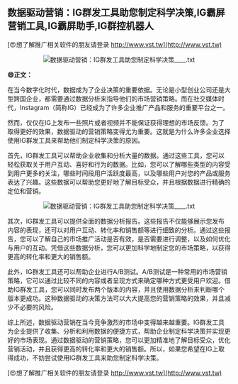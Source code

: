 ## **数据驱动营销：IG群发工具助您制定科学决策,IG霸屏营销工具,IG霸屏助手,IG群控机器人**

[😍想了解推广相关软件的朋友请登录 http://www.vst.tw](http://www.vst.tw)

 <center><img src="https://vst.tw/MP4/tuiguang/png/3.png" alt="数据驱动营销：IG群发工具助您制定科学决策____.txt"></center>

**😄正文：**

在当今数字化时代，数据成为了企业决策的重要依据。无论是小型创业公司还是大型跨国企业，都需要通过数据分析来指导他们的市场营销策略。而在社交媒体时代，Instagram（简称IG）已经成为了许多企业推广产品和服务的重要平台之一。

然而，仅仅在IG上发布一些照片或者视频并不能保证获得理想的市场反馈。为了取得更好的效果，数据驱动的营销策略变得尤为重要。这就是为什么许多企业选择使用IG群发工具来帮助他们制定科学决策的原因。

首先，IG群发工具可以帮助企业收集和分析大量的数据。通过这些工具，您可以轻松获取关于用户互动、喜好和行为的数据。比如，您可以了解哪些类型的内容受到用户更多的关注，哪些时间段用户活跃度最高，以及哪些用户对您的产品或服务表达了兴趣。这些数据可以帮助您更好地了解目标受众，并且根据数据进行精确的定位和营销。

 <center><img src="https://vst.tw/MP4/tuiguang/png/3.png" alt="数据驱动营销：IG群发工具助您制定科学决策____.txt"></center>

其次，IG群发工具可以提供全面的数据分析报告。这些报告不仅能够展示您发布内容的表现，还可以对用户互动、转化率和销售额等进行细致的分析。通过这些报告，您可以了解自己的市场推广活动是否有效，是否需要进行调整，以及如何优化与用户的互动。凭借这些数据分析，您可以更加科学地制定您的市场策略，以获得更高的转化率和更大的销售额。

此外，IG群发工具还可以帮助企业进行A/B测试。A/B测试是一种常用的市场营销策略，它可以通过比较不同的内容或者呈现方式来确定哪种方式更受用户欢迎。借助IG群发工具，您可以同时发布两个版本的内容，并且使用数据分析来判断哪个版本更成功。这种数据驱动的决策方法可以大大提高您的营销策略的效果，并且减少不必要的风险。

综上所述，数据驱动营销在当今竞争激烈的市场中变得越来越重要。IG群发工具为企业提供了收集、分析和利用数据的便捷方式，帮助企业制定科学决策并实现更好的市场表现。通过数据驱动的营销策略，您可以更加精准地了解目标受众，优化营销活动，并且获得更高的转化率和更大的销售额。所以，如果您希望在IG上取得成功，不妨尝试使用IG群发工具来助您制定科学决策。

[😍想了解推广相关软件的朋友请登录 http://www.vst.tw](http://www.vst.tw)



